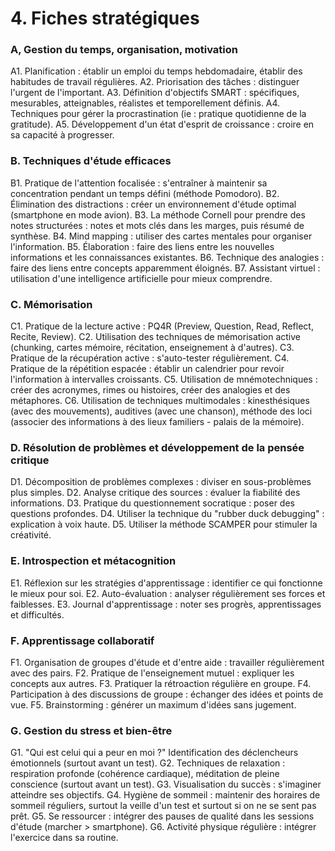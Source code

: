 # 4. Fiches stratégiques


### A, Gestion du temps, organisation, motivation

A1. Planification : établir un emploi du temps hebdomadaire, établir des habitudes de travail régulières.
A2. Priorisation des tâches : distinguer l'urgent de l'important.
A3. Définition d'objectifs SMART : spécifiques, mesurables, atteignables, réalistes et temporellement définis.
A4. Techniques pour gérer la procrastination (ie : pratique quotidienne de la gratitude).
A5. Développement d'un état d'esprit de croissance : croire en sa capacité à progresser.


### B. Techniques d'étude efficaces

B1. Pratique de l'attention focalisée : s'entraîner à maintenir sa concentration pendant un temps défini (méthode Pomodoro).
B2. Élimination des distractions : créer un environnement d'étude optimal (smartphone en mode avion).
B3. La méthode Cornell pour prendre des notes structurées : notes et mots clés dans les marges, puis résumé de synthèse.
B4. Mind mapping : utiliser des cartes mentales pour organiser l'information.
B5. Élaboration : faire des liens entre les nouvelles informations et les connaissances existantes.
B6. Technique des analogies : faire des liens entre concepts apparemment éloignés.
B7. Assistant virtuel : utilisation d'une intelligence artificielle pour mieux comprendre.


### C. Mémorisation

C1. Pratique de la lecture active : PQ4R (Preview, Question, Read, Reflect, Recite, Review).
C2. Utilisation des techniques de mémorisation active (chunking, cartes mémoire, récitation, enseignement à d'autres).
C3. Pratique de la récupération active : s'auto-tester régulièrement.
C4. Pratique de la répétition espacée : établir un calendrier pour revoir l'information à intervalles croissants.
C5. Utilisation de mnémotechniques : créer des acronymes, rimes ou histoires, créer des analogies et des métaphores.
C6. Utilisation de techniques multimodales : kinesthésiques (avec des mouvements), auditives (avec une chanson), méthode des loci (associer des informations à des lieux familiers - palais de la mémoire).


### D. Résolution de problèmes et développement de la pensée critique

D1. Décomposition de problèmes complexes : diviser en sous-problèmes plus simples.
D2. Analyse critique des sources : évaluer la fiabilité des informations.
D3. Pratique du questionnement socratique : poser des questions profondes.
D4. Utiliser la technique du "rubber duck debugging" : explication à voix haute.
D5. Utiliser la méthode SCAMPER pour stimuler la créativité.


### E. Introspection et métacognition

E1. Réflexion sur les stratégies d'apprentissage : identifier ce qui fonctionne le mieux pour soi.
E2. Auto-évaluation : analyser régulièrement ses forces et faiblesses.
E3. Journal d'apprentissage : noter ses progrès, apprentissages et difficultés.


### F. Apprentissage collaboratif

F1. Organisation de groupes d'étude et d'entre aide : travailler régulièrement avec des pairs.
F2. Pratique de l'enseignement mutuel : expliquer les concepts aux autres.
F3. Pratiquer la rétroaction régulière en groupe.
F4. Participation à des discussions de groupe : échanger des idées et points de vue.
F5. Brainstorming : générer un maximum d'idées sans jugement.


### G. Gestion du stress et bien-être

G1. "Qui est celui qui a peur en moi ?" Identification des déclencheurs émotionnels (surtout avant un test).
G2. Techniques de relaxation : respiration profonde (cohérence cardiaque), méditation de pleine conscience (surtout avant un test).
G3. Visualisation du succès : s'imaginer atteindre ses objectifs.
G4. Hygiène de sommeil : maintenir des horaires de sommeil réguliers, surtout la veille d'un test et surtout si on ne se sent pas prêt.
G5. Se ressourcer : intégrer des pauses de qualité dans les sessions d'étude (marcher > smartphone).
G6. Activité physique régulière : intégrer l'exercice dans sa routine.


